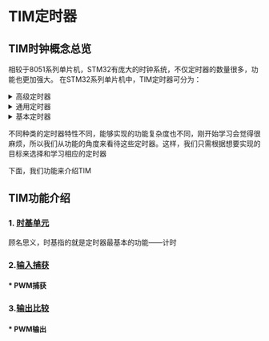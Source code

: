 # TIM定时器
<!-- 先抛出总览，再名词解释，详细说明 -->
## TIM时钟概念总览

相较于8051系列单片机，STM32有庞大的时钟系统，不仅定时器的数量很多，功能也更加强大。
在STM32系列单片机中，TIM定时器可分为：

<details>
  <summary>高级定时器</summary>

* 向上、向下、向上/下自动装载计数器
* 可编程预分频器，计数器时钟频率分频系数
* 独立通道：
  - [输入捕获]()
   +  PWM输入
   +  //脉冲计数
  - [输出比较]()
  - [PWM生成]()
  - [单脉冲模式输出]()
* 针对定位的正交编码器和霍尔传感器电路
* 使用外部信号控制定时器和定时器互联的同步电路
* 中断/DMA

* 触发发输入作为外部时钟或按周期的电流管理

</details>

<details>
  <summary>通用定时器</summary>
  
* 向上、向下、向上/下自动装载计数器
* 可编程预分频器，计数器时钟频率分频系数
* 独立通道：
  - [输入捕获]()
   +  PWM输入
   +  //脉冲计数
  - [输出比较]()
  - [PWM生成]()
  - [单脉冲模式输出]()
* 针对定位的正交编码器和霍尔传感器电路
* 使用外部信号控制定时器和定时器互联的同步电路
* 中断/DMA

* 触发发输入作为外部时钟或按周期的电流管理

</details>

<details>
  <summary>基本定时器</summary>

* 向上、向下、向上/下自动装载计数器
* 可编程预分频器，计数器时钟频率分频系数
* 独立通道：
  - [输入捕获]()
   +  PWM输入
   +  //脉冲计数
  - [输出比较]()
  - [PWM生成]()
  - [单脉冲模式输出]()
* 针对定位的正交编码器和霍尔传感器电路
* 使用外部信号控制定时器和定时器互联的同步电路
* 中断/DMA

* 触发发输入作为外部时钟或按周期的电流管理

</details>


不同种类的定时器特性不同，能够实现的功能复杂度也不同，刚开始学习会觉得很麻烦，所以我们从功能的角度来看待这些定时器。这样，我们只需根据想要实现的目标来选择和学习相应的定时器

下面，我们功能来介绍TIM

## TIM功能介绍

### 1. [时基单元]()

顾名思义，时基指的就是定时器最基本的功能——计时

### 2.[输入捕获]()

#### * PWM捕获


### 3.[输出比较]()

#### * PWM输出

<!-- 其性能在也可见一斑了
顾名思义-->

